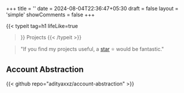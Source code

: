 +++
title = ''
date = 2024-08-04T22:36:47+05:30
draft = false
layout = 'simple'
showComments = false
+++

{{< typeit
  tag=h1
  lifeLike=true
  >}}
Projects
{{< /typeit >}}


> "If you find my projects useful, a [star](https://github.com/adityaxxz?tab=repositories) ⭐ would be fantastic."



## Account Abstraction

{{< github repo="adityaxxz/account-abstraction" >}}